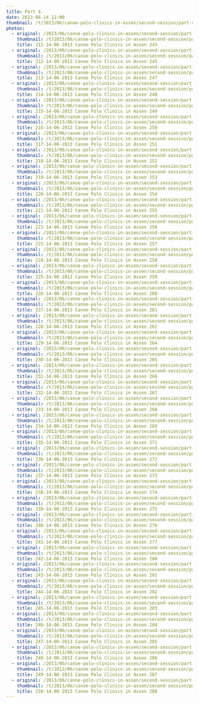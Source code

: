 ```yaml
---
title: Part 4.
date: 2013-06-14 12:00
thumbnail: /t/2013/06/canoe-polo-clinics-in-assen/second-session/part-4/211-14-06-2013-canoe-polo-clinics-in-assen-243.jpg
photos:
  - original: /2013/06/canoe-polo-clinics-in-assen/second-session/part-4/211-14-06-2013-canoe-polo-clinics-in-assen-243.jpg
    thumbnail: /t/2013/06/canoe-polo-clinics-in-assen/second-session/part-4/211-14-06-2013-canoe-polo-clinics-in-assen-243.jpg
    title: 211-14-06-2013 Canoe Polo Clinics in Assen 243
  - original: /2013/06/canoe-polo-clinics-in-assen/second-session/part-4/212-14-06-2013-canoe-polo-clinics-in-assen-245.jpg
    thumbnail: /t/2013/06/canoe-polo-clinics-in-assen/second-session/part-4/212-14-06-2013-canoe-polo-clinics-in-assen-245.jpg
    title: 212-14-06-2013 Canoe Polo Clinics in Assen 245
  - original: /2013/06/canoe-polo-clinics-in-assen/second-session/part-4/213-14-06-2013-canoe-polo-clinics-in-assen-247.jpg
    thumbnail: /t/2013/06/canoe-polo-clinics-in-assen/second-session/part-4/213-14-06-2013-canoe-polo-clinics-in-assen-247.jpg
    title: 213-14-06-2013 Canoe Polo Clinics in Assen 247
  - original: /2013/06/canoe-polo-clinics-in-assen/second-session/part-4/214-14-06-2013-canoe-polo-clinics-in-assen-248.jpg
    thumbnail: /t/2013/06/canoe-polo-clinics-in-assen/second-session/part-4/214-14-06-2013-canoe-polo-clinics-in-assen-248.jpg
    title: 214-14-06-2013 Canoe Polo Clinics in Assen 248
  - original: /2013/06/canoe-polo-clinics-in-assen/second-session/part-4/215-14-06-2013-canoe-polo-clinics-in-assen-249.jpg
    thumbnail: /t/2013/06/canoe-polo-clinics-in-assen/second-session/part-4/215-14-06-2013-canoe-polo-clinics-in-assen-249.jpg
    title: 215-14-06-2013 Canoe Polo Clinics in Assen 249
  - original: /2013/06/canoe-polo-clinics-in-assen/second-session/part-4/216-14-06-2013-canoe-polo-clinics-in-assen-250.jpg
    thumbnail: /t/2013/06/canoe-polo-clinics-in-assen/second-session/part-4/216-14-06-2013-canoe-polo-clinics-in-assen-250.jpg
    title: 216-14-06-2013 Canoe Polo Clinics in Assen 250
  - original: /2013/06/canoe-polo-clinics-in-assen/second-session/part-4/217-14-06-2013-canoe-polo-clinics-in-assen-251.jpg
    thumbnail: /t/2013/06/canoe-polo-clinics-in-assen/second-session/part-4/217-14-06-2013-canoe-polo-clinics-in-assen-251.jpg
    title: 217-14-06-2013 Canoe Polo Clinics in Assen 251
  - original: /2013/06/canoe-polo-clinics-in-assen/second-session/part-4/218-14-06-2013-canoe-polo-clinics-in-assen-252.jpg
    thumbnail: /t/2013/06/canoe-polo-clinics-in-assen/second-session/part-4/218-14-06-2013-canoe-polo-clinics-in-assen-252.jpg
    title: 218-14-06-2013 Canoe Polo Clinics in Assen 252
  - original: /2013/06/canoe-polo-clinics-in-assen/second-session/part-4/219-14-06-2013-canoe-polo-clinics-in-assen-253.jpg
    thumbnail: /t/2013/06/canoe-polo-clinics-in-assen/second-session/part-4/219-14-06-2013-canoe-polo-clinics-in-assen-253.jpg
    title: 219-14-06-2013 Canoe Polo Clinics in Assen 253
  - original: /2013/06/canoe-polo-clinics-in-assen/second-session/part-4/220-14-06-2013-canoe-polo-clinics-in-assen-254.jpg
    thumbnail: /t/2013/06/canoe-polo-clinics-in-assen/second-session/part-4/220-14-06-2013-canoe-polo-clinics-in-assen-254.jpg
    title: 220-14-06-2013 Canoe Polo Clinics in Assen 254
  - original: /2013/06/canoe-polo-clinics-in-assen/second-session/part-4/221-14-06-2013-canoe-polo-clinics-in-assen-255.jpg
    thumbnail: /t/2013/06/canoe-polo-clinics-in-assen/second-session/part-4/221-14-06-2013-canoe-polo-clinics-in-assen-255.jpg
    title: 221-14-06-2013 Canoe Polo Clinics in Assen 255
  - original: /2013/06/canoe-polo-clinics-in-assen/second-session/part-4/222-14-06-2013-canoe-polo-clinics-in-assen-256.jpg
    thumbnail: /t/2013/06/canoe-polo-clinics-in-assen/second-session/part-4/222-14-06-2013-canoe-polo-clinics-in-assen-256.jpg
    title: 222-14-06-2013 Canoe Polo Clinics in Assen 256
  - original: /2013/06/canoe-polo-clinics-in-assen/second-session/part-4/223-14-06-2013-canoe-polo-clinics-in-assen-257.jpg
    thumbnail: /t/2013/06/canoe-polo-clinics-in-assen/second-session/part-4/223-14-06-2013-canoe-polo-clinics-in-assen-257.jpg
    title: 223-14-06-2013 Canoe Polo Clinics in Assen 257
  - original: /2013/06/canoe-polo-clinics-in-assen/second-session/part-4/224-14-06-2013-canoe-polo-clinics-in-assen-258.jpg
    thumbnail: /t/2013/06/canoe-polo-clinics-in-assen/second-session/part-4/224-14-06-2013-canoe-polo-clinics-in-assen-258.jpg
    title: 224-14-06-2013 Canoe Polo Clinics in Assen 258
  - original: /2013/06/canoe-polo-clinics-in-assen/second-session/part-4/225-14-06-2013-canoe-polo-clinics-in-assen-259.jpg
    thumbnail: /t/2013/06/canoe-polo-clinics-in-assen/second-session/part-4/225-14-06-2013-canoe-polo-clinics-in-assen-259.jpg
    title: 225-14-06-2013 Canoe Polo Clinics in Assen 259
  - original: /2013/06/canoe-polo-clinics-in-assen/second-session/part-4/226-14-06-2013-canoe-polo-clinics-in-assen-260.jpg
    thumbnail: /t/2013/06/canoe-polo-clinics-in-assen/second-session/part-4/226-14-06-2013-canoe-polo-clinics-in-assen-260.jpg
    title: 226-14-06-2013 Canoe Polo Clinics in Assen 260
  - original: /2013/06/canoe-polo-clinics-in-assen/second-session/part-4/227-14-06-2013-canoe-polo-clinics-in-assen-261.jpg
    thumbnail: /t/2013/06/canoe-polo-clinics-in-assen/second-session/part-4/227-14-06-2013-canoe-polo-clinics-in-assen-261.jpg
    title: 227-14-06-2013 Canoe Polo Clinics in Assen 261
  - original: /2013/06/canoe-polo-clinics-in-assen/second-session/part-4/228-14-06-2013-canoe-polo-clinics-in-assen-262.jpg
    thumbnail: /t/2013/06/canoe-polo-clinics-in-assen/second-session/part-4/228-14-06-2013-canoe-polo-clinics-in-assen-262.jpg
    title: 228-14-06-2013 Canoe Polo Clinics in Assen 262
  - original: /2013/06/canoe-polo-clinics-in-assen/second-session/part-4/229-14-06-2013-canoe-polo-clinics-in-assen-264.jpg
    thumbnail: /t/2013/06/canoe-polo-clinics-in-assen/second-session/part-4/229-14-06-2013-canoe-polo-clinics-in-assen-264.jpg
    title: 229-14-06-2013 Canoe Polo Clinics in Assen 264
  - original: /2013/06/canoe-polo-clinics-in-assen/second-session/part-4/230-14-06-2013-canoe-polo-clinics-in-assen-265.jpg
    thumbnail: /t/2013/06/canoe-polo-clinics-in-assen/second-session/part-4/230-14-06-2013-canoe-polo-clinics-in-assen-265.jpg
    title: 230-14-06-2013 Canoe Polo Clinics in Assen 265
  - original: /2013/06/canoe-polo-clinics-in-assen/second-session/part-4/231-14-06-2013-canoe-polo-clinics-in-assen-266.jpg
    thumbnail: /t/2013/06/canoe-polo-clinics-in-assen/second-session/part-4/231-14-06-2013-canoe-polo-clinics-in-assen-266.jpg
    title: 231-14-06-2013 Canoe Polo Clinics in Assen 266
  - original: /2013/06/canoe-polo-clinics-in-assen/second-session/part-4/232-14-06-2013-canoe-polo-clinics-in-assen-267.jpg
    thumbnail: /t/2013/06/canoe-polo-clinics-in-assen/second-session/part-4/232-14-06-2013-canoe-polo-clinics-in-assen-267.jpg
    title: 232-14-06-2013 Canoe Polo Clinics in Assen 267
  - original: /2013/06/canoe-polo-clinics-in-assen/second-session/part-4/233-14-06-2013-canoe-polo-clinics-in-assen-268.jpg
    thumbnail: /t/2013/06/canoe-polo-clinics-in-assen/second-session/part-4/233-14-06-2013-canoe-polo-clinics-in-assen-268.jpg
    title: 233-14-06-2013 Canoe Polo Clinics in Assen 268
  - original: /2013/06/canoe-polo-clinics-in-assen/second-session/part-4/234-14-06-2013-canoe-polo-clinics-in-assen-269.jpg
    thumbnail: /t/2013/06/canoe-polo-clinics-in-assen/second-session/part-4/234-14-06-2013-canoe-polo-clinics-in-assen-269.jpg
    title: 234-14-06-2013 Canoe Polo Clinics in Assen 269
  - original: /2013/06/canoe-polo-clinics-in-assen/second-session/part-4/235-14-06-2013-canoe-polo-clinics-in-assen-271.jpg
    thumbnail: /t/2013/06/canoe-polo-clinics-in-assen/second-session/part-4/235-14-06-2013-canoe-polo-clinics-in-assen-271.jpg
    title: 235-14-06-2013 Canoe Polo Clinics in Assen 271
  - original: /2013/06/canoe-polo-clinics-in-assen/second-session/part-4/236-14-06-2013-canoe-polo-clinics-in-assen-272.jpg
    thumbnail: /t/2013/06/canoe-polo-clinics-in-assen/second-session/part-4/236-14-06-2013-canoe-polo-clinics-in-assen-272.jpg
    title: 236-14-06-2013 Canoe Polo Clinics in Assen 272
  - original: /2013/06/canoe-polo-clinics-in-assen/second-session/part-4/237-14-06-2013-canoe-polo-clinics-in-assen-273.jpg
    thumbnail: /t/2013/06/canoe-polo-clinics-in-assen/second-session/part-4/237-14-06-2013-canoe-polo-clinics-in-assen-273.jpg
    title: 237-14-06-2013 Canoe Polo Clinics in Assen 273
  - original: /2013/06/canoe-polo-clinics-in-assen/second-session/part-4/238-14-06-2013-canoe-polo-clinics-in-assen-274.jpg
    thumbnail: /t/2013/06/canoe-polo-clinics-in-assen/second-session/part-4/238-14-06-2013-canoe-polo-clinics-in-assen-274.jpg
    title: 238-14-06-2013 Canoe Polo Clinics in Assen 274
  - original: /2013/06/canoe-polo-clinics-in-assen/second-session/part-4/239-14-06-2013-canoe-polo-clinics-in-assen-275.jpg
    thumbnail: /t/2013/06/canoe-polo-clinics-in-assen/second-session/part-4/239-14-06-2013-canoe-polo-clinics-in-assen-275.jpg
    title: 239-14-06-2013 Canoe Polo Clinics in Assen 275
  - original: /2013/06/canoe-polo-clinics-in-assen/second-session/part-4/240-14-06-2013-canoe-polo-clinics-in-assen-276.jpg
    thumbnail: /t/2013/06/canoe-polo-clinics-in-assen/second-session/part-4/240-14-06-2013-canoe-polo-clinics-in-assen-276.jpg
    title: 240-14-06-2013 Canoe Polo Clinics in Assen 276
  - original: /2013/06/canoe-polo-clinics-in-assen/second-session/part-4/241-14-06-2013-canoe-polo-clinics-in-assen-277.jpg
    thumbnail: /t/2013/06/canoe-polo-clinics-in-assen/second-session/part-4/241-14-06-2013-canoe-polo-clinics-in-assen-277.jpg
    title: 241-14-06-2013 Canoe Polo Clinics in Assen 277
  - original: /2013/06/canoe-polo-clinics-in-assen/second-session/part-4/242-14-06-2013-canoe-polo-clinics-in-assen-280.jpg
    thumbnail: /t/2013/06/canoe-polo-clinics-in-assen/second-session/part-4/242-14-06-2013-canoe-polo-clinics-in-assen-280.jpg
    title: 242-14-06-2013 Canoe Polo Clinics in Assen 280
  - original: /2013/06/canoe-polo-clinics-in-assen/second-session/part-4/243-14-06-2013-canoe-polo-clinics-in-assen-281.jpg
    thumbnail: /t/2013/06/canoe-polo-clinics-in-assen/second-session/part-4/243-14-06-2013-canoe-polo-clinics-in-assen-281.jpg
    title: 243-14-06-2013 Canoe Polo Clinics in Assen 281
  - original: /2013/06/canoe-polo-clinics-in-assen/second-session/part-4/244-14-06-2013-canoe-polo-clinics-in-assen-282.jpg
    thumbnail: /t/2013/06/canoe-polo-clinics-in-assen/second-session/part-4/244-14-06-2013-canoe-polo-clinics-in-assen-282.jpg
    title: 244-14-06-2013 Canoe Polo Clinics in Assen 282
  - original: /2013/06/canoe-polo-clinics-in-assen/second-session/part-4/245-14-06-2013-canoe-polo-clinics-in-assen-283.jpg
    thumbnail: /t/2013/06/canoe-polo-clinics-in-assen/second-session/part-4/245-14-06-2013-canoe-polo-clinics-in-assen-283.jpg
    title: 245-14-06-2013 Canoe Polo Clinics in Assen 283
  - original: /2013/06/canoe-polo-clinics-in-assen/second-session/part-4/246-14-06-2013-canoe-polo-clinics-in-assen-284.jpg
    thumbnail: /t/2013/06/canoe-polo-clinics-in-assen/second-session/part-4/246-14-06-2013-canoe-polo-clinics-in-assen-284.jpg
    title: 246-14-06-2013 Canoe Polo Clinics in Assen 284
  - original: /2013/06/canoe-polo-clinics-in-assen/second-session/part-4/247-14-06-2013-canoe-polo-clinics-in-assen-285.jpg
    thumbnail: /t/2013/06/canoe-polo-clinics-in-assen/second-session/part-4/247-14-06-2013-canoe-polo-clinics-in-assen-285.jpg
    title: 247-14-06-2013 Canoe Polo Clinics in Assen 285
  - original: /2013/06/canoe-polo-clinics-in-assen/second-session/part-4/248-14-06-2013-canoe-polo-clinics-in-assen-286.jpg
    thumbnail: /t/2013/06/canoe-polo-clinics-in-assen/second-session/part-4/248-14-06-2013-canoe-polo-clinics-in-assen-286.jpg
    title: 248-14-06-2013 Canoe Polo Clinics in Assen 286
  - original: /2013/06/canoe-polo-clinics-in-assen/second-session/part-4/249-14-06-2013-canoe-polo-clinics-in-assen-287.jpg
    thumbnail: /t/2013/06/canoe-polo-clinics-in-assen/second-session/part-4/249-14-06-2013-canoe-polo-clinics-in-assen-287.jpg
    title: 249-14-06-2013 Canoe Polo Clinics in Assen 287
  - original: /2013/06/canoe-polo-clinics-in-assen/second-session/part-4/250-14-06-2013-canoe-polo-clinics-in-assen-288.jpg
    thumbnail: /t/2013/06/canoe-polo-clinics-in-assen/second-session/part-4/250-14-06-2013-canoe-polo-clinics-in-assen-288.jpg
    title: 250-14-06-2013 Canoe Polo Clinics in Assen 288
---
```

